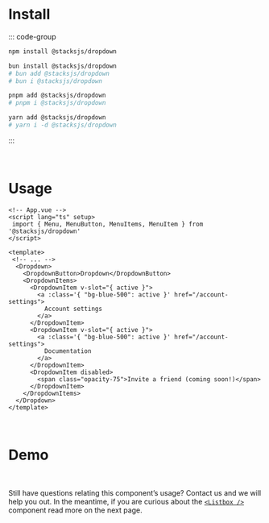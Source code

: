 <Hero
  title="stacks/dropdown"
  description="An opinionated dropdown component for Stacks"
  link="https://github.com/stacksjs/stacks/tree/main/storage/framework/core/components/dropdown"
/>
<br>

# Install

::: code-group

```sh [npm]
npm install @stacksjs/dropdown
```

```sh [bun]
bun install @stacksjs/dropdown
# bun add @stacksjs/dropdown
# bun i @stacksjs/dropdown
```

```sh [pnpm]
pnpm add @stacksjs/dropdown
# pnpm i @stacksjs/dropdown
```

```sh [yarn]
yarn add @stacksjs/dropdown
# yarn i -d @stacksjs/dropdown
```

:::

<br>

# Usage

```vue
<!-- App.vue -->
<script lang="ts" setup>
 import { Menu, MenuButton, MenuItems, MenuItem } from '@stacksjs/dropdown'
</script>

<template>
 <!-- ... -->
  <Dropdown>
    <DropdownButton>Dropdown</DropdownButton>
    <DropdownItems>
      <DropdownItem v-slot="{ active }">
        <a :class='{ "bg-blue-500": active }' href="/account-settings">
          Account settings
        </a>
      </DropdownItem>
      <DropdownItem v-slot="{ active }">
        <a :class='{ "bg-blue-500": active }' href="/account-settings">
          Documentation
        </a>
      </DropdownItem>
      <DropdownItem disabled>
        <span class="opacity-75">Invite a friend (coming soon!)</span>
      </DropdownItem>
    </DropdownItems>
  </Dropdown>
</template>
```

<br>

# Demo

<DropdownDemo />

<br>

Still have questions relating this component’s usage? Contact us and we will help you out. In the meantime, if you are curious about the [`<Listbox />`](./listbox.md) component read more on the next page.
